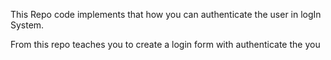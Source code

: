 This Repo code implements that how you can authenticate the user in logIn System.

From this repo teaches you to create a login form with authenticate the you 
